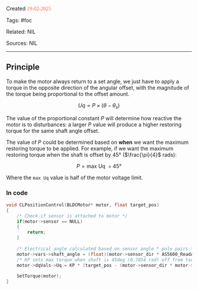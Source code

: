 
Created <font style="color:tomato; font-family:Consolas;">19-02-2025</font>

Tags: #foc

Related: NIL

Sources: NIL

****

## Principle

To make the motor always return to a set angle, we just have to apply a torque in the opposite direction of the angular offset, with the magnitude of the torque being proportional to the offset amount.

$$
Uq=P \times (\theta-\theta_{s})
$$

The value of the proportional constant $P$ will determine how reactive the motor is to disturbances: a larger $P$ value will produce a higher restoring torque for the same shaft angle offset.

The value of $P$ could be determined based on **when** we want the maximum restoring torque to be applied. For example, if we want the maximum restoring torque when the shaft is offset by 45° ($\frac{\pi}{4}$ rads):

$$
P= \text{max Uq}\ \div 45°   
$$

Where the `max Uq` value is half of the motor voltage limit.

### In code

````c
void CLPositionControl(BLDCMotor* motor, float target_pos)
{
	/* Check if sensor is attached to motor */
	if(motor->sensor == NULL)
	{
		return;
	}
	
	/* Electrical angle calculated based on sensor angle * pole pairs */
	motor->vars->shaft_angle = (float)(motor->sensor_dir * AS5600_ReadAngle(motor->sensor));
	/* KP sets max torque when shaft is 45deg (0.7854 rad) off from target pos */
	motor->dqVals->Uq = KP * (target_pos - (motor->sensor_dir * motor->vars->shaft_angle));
	
	SetTorque(motor);
}
````
